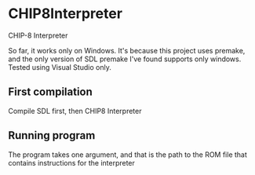 # CHIP8Interpreter
CHIP-8 Interpreter

So far, it works only on Windows. It's because this project uses premake, and the only version of SDL premake I've found supports only windows.
Tested using Visual Studio only.

## First compilation
Compile SDL first, then CHIP8 Interpreter

## Running program
The program takes one argument, and that is the path to the ROM file that contains instructions for the interpreter
